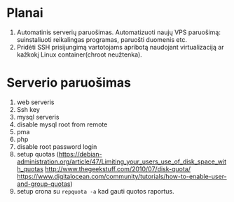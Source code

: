 

# Planai
    
1. Automatinis serverių paruošimas. Automatizuoti naujų VPS paruošimą: suinstaliuoti reikalingas programas, paruošti duomenis etc.
2. Pridėti SSH prisijungimą vartotojams apribotą naudojant virtualizaciją ar kažkokį Linux container(chroot neužtenka).


# Serverio paruošimas

1. web serveris
2. Ssh key
3. mysql serveris
4. disable mysql root from remote
4. pma
5. php
6. disable root password login
7. setup quotas (https://debian-administration.org/article/47/Limiting_your_users_use_of_disk_space_with_quotas http://www.thegeekstuff.com/2010/07/disk-quota/ https://www.digitalocean.com/community/tutorials/how-to-enable-user-and-group-quotas)
8. setup crona su `repquota -a` kad gauti quotos raportus.